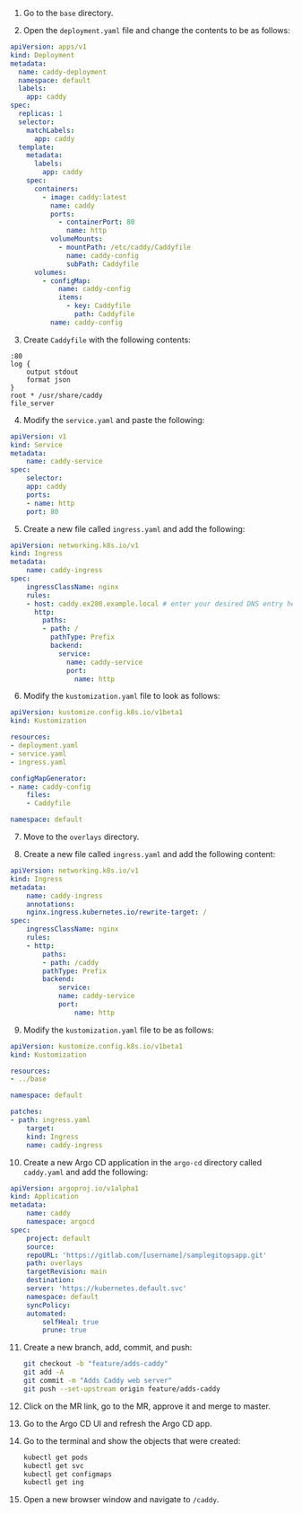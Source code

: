 1. Go to the `base` directory. 

2. Open the `deployment.yaml` file and change the contents to be as follows:

```yaml
apiVersion: apps/v1
kind: Deployment
metadata:
  name: caddy-deployment
  namespace: default
  labels:
    app: caddy
spec:
  replicas: 1
  selector:
    matchLabels:
      app: caddy
  template:
    metadata:
      labels:
        app: caddy
    spec:
      containers:
        - image: caddy:latest
          name: caddy
          ports:
            - containerPort: 80
              name: http
          volumeMounts:
            - mountPath: /etc/caddy/Caddyfile
              name: caddy-config
              subPath: Caddyfile
      volumes:
        - configMap:
            name: caddy-config
            items:
              - key: Caddyfile
                path: Caddyfile
          name: caddy-config
```

3. Create `Caddyfile` with the following contents:

```plain
:80
log {
    output stdout
    format json
}
root * /usr/share/caddy
file_server
```

4. Modify the `service.yaml` and paste the following:

```yaml
apiVersion: v1
kind: Service
metadata:
    name: caddy-service
spec:
    selector:
    app: caddy
    ports:
    - name: http
    port: 80
```

5. Create a new file called `ingress.yaml` and add the following:

```yaml
apiVersion: networking.k8s.io/v1
kind: Ingress
metadata:
    name: caddy-ingress
spec:
    ingressClassName: nginx
    rules:
    - host: caddy.ex280.example.local # enter your desired DNS entry here using hosts or DNS external server.
      http:
        paths:
        - path: /
          pathType: Prefix
          backend:
            service:
              name: caddy-service
              port:
                name: http
```

6. Modify the `kustomization.yaml` file to look as follows:

```yaml
apiVersion: kustomize.config.k8s.io/v1beta1
kind: Kustomization

resources:
- deployment.yaml
- service.yaml
- ingress.yaml

configMapGenerator:
- name: caddy-config
    files:
    - Caddyfile

namespace: default
```

7. Move to the `overlays` directory.

8. Create a new file called `ingress.yaml` and add the following content:

```yaml
apiVersion: networking.k8s.io/v1
kind: Ingress
metadata:
    name: caddy-ingress
    annotations:
    nginx.ingress.kubernetes.io/rewrite-target: /
spec:
    ingressClassName: nginx
    rules:
    - http:
        paths:
        - path: /caddy
        pathType: Prefix
        backend:
            service:
            name: caddy-service
            port:
                name: http
```

9. Modify the `kustomization.yaml` file to be as follows:

```yaml
apiVersion: kustomize.config.k8s.io/v1beta1
kind: Kustomization

resources:
- ../base

namespace: default

patches:
- path: ingress.yaml
    target:
    kind: Ingress
    name: caddy-ingress
```

10. Create a new Argo CD application in the `argo-cd` directory called `caddy.yaml` and add the following:

```yaml
apiVersion: argoproj.io/v1alpha1
kind: Application
metadata:
    name: caddy
    namespace: argocd
spec:
    project: default
    source:
    repoURL: 'https://gitlab.com/[username]/samplegitopsapp.git'
    path: overlays
    targetRevision: main
    destination:
    server: 'https://kubernetes.default.svc'
    namespace: default
    syncPolicy:
    automated:
        selfHeal: true
        prune: true
```

11. Create a new branch, add, commit, and push:

    ```bash
    git checkout -b "feature/adds-caddy"
    git add -A
    git commit -m "Adds Caddy web server"
    git push --set-upstream origin feature/adds-caddy
    ```

12. Click on the MR link, go to the MR, approve it and merge to master.

13. Go to the Argo CD UI and refresh the Argo CD app.

14. Go to the terminal and show the objects that were created:

    ```bash
    kubectl get pods
    kubectl get svc
    kubectl get configmaps
    kubectl get ing
    ```

15. Open a new browser window and navigate to `/caddy`.
